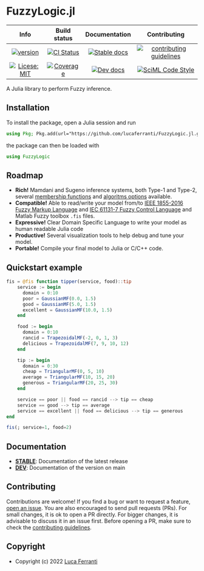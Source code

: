 # FuzzyLogic.jl

|**Info**|**Build status**|**Documentation**|**Contributing**|
|:------:|:--------------:|:---------------:|:--------------:|
|[![version][ver-img]][ver-url]|[![CI Status][ci-img]][ci-url]|[![Stable docs][stable-img]][stable-url]|[![contributing guidelines][contrib-img]][contrib-url]|
|[![Licese: MIT][license-img]][license-url]|[![Coverage][cov-img]][cov-url]|[![Dev docs][dev-img]][dev-url]|[![SciML Code Style][style-img]][style-url]|

A Julia library to perform Fuzzy inference.

## Installation

To install the package, open a Julia session and run

```julia
using Pkg; Pkg.add(url="https://github.com/lucaferranti/FuzzyLogic.jl.git")
```

the package can then be loaded with

```julia
using FuzzyLogic
```

## Roadmap

- **Rich!** Mamdani and Sugeno inference systems, both Type-1 and Type-2, several [membership functions](https://lucaferranti.github.io/FuzzyLogic.jl/stable/api/memberships) and [algoritms options](https://lucaferranti.github.io/FuzzyLogic.jl/stable/api/fis) available.
- **Compatible!** Able to read/write your model from/to [IEEE 1855-2016 Fuzzy Markup Language](https://en.wikipedia.org/wiki/Fuzzy_markup_language) and [IEC 61131-7 Fuzzy Control Language](https://ffll.sourceforge.net/fcl.htm) and Matlab Fuzzy toolbox `.fis` files.
- **Expressive!** Clear Domain Specific Language to write your model as human readable Julia code
- **Productive!** Several visualization tools to help debug and tune your model.
- **Portable!** Compile your final model to Julia or C/C++ code.

## Quickstart example

```julia
fis = @fis function tipper(service, food)::tip
    service := begin
      domain = 0:10
      poor = GaussianMF(0.0, 1.5)
      good = GaussianMF(5.0, 1.5)
      excellent = GaussianMF(10.0, 1.5)
    end

    food := begin
      domain = 0:10
      rancid = TrapezoidalMF(-2, 0, 1, 3)
      delicious = TrapezoidalMF(7, 9, 10, 12)
    end

    tip := begin
      domain = 0:30
      cheap = TriangularMF(0, 5, 10)
      average = TriangularMF(10, 15, 20)
      generous = TriangularMF(20, 25, 30)
    end

    service == poor || food == rancid --> tip == cheap
    service == good --> tip == average
    service == excellent || food == delicious --> tip == generous
end

fis(; service=1, food=2)
```

## Documentation

- [**STABLE**][stable-url]: Documentation of the latest release
- [**DEV**][dev-url]: Documentation of the version on main

## Contributing

Contributions are welcome! If you find a bug or want to request a feature, [open an issue](https://github.com/lucaferranti/FuzzyLogic.jl/issues). You are also encouraged to send pull requests (PRs). For small changes, it is ok to open a PR directly. For bigger changes, it is advisable to discuss it in an issue first. Before opening a PR, make sure to check the [contributing guidelines](https://lucaferranti.github.io/FuzzyLogic.jl/dev/contributing).

## Copyright

- Copyright (c) 2022 [Luca Ferranti](https://github.com/lucaferranti)

[ver-img]: https://img.shields.io/badge/lifecycle-maturing-important
[ver-url]: #

[license-img]: https://img.shields.io/badge/license-MIT-yellow.svg
[license-url]: https://github.com/lucaferranti/FuzzyLogic.jl/blob/main/LICENSE

[stable-img]: https://img.shields.io/badge/docs-stable-blue.svg
[stable-url]:https://lucaferranti.github.io/FuzzyLogic.jl/stable/

[dev-img]: https://img.shields.io/badge/docs-dev-blue.svg
[dev-url]: https://lucaferranti.github.io/FuzzyLogic.jl/dev/

[ci-img]: https://github.com/lucaferranti/FuzzyLogic.jl/actions/workflows/CI.yml/badge.svg?branch=main
[ci-url]: https://github.com/lucaferranti/FuzzyLogic.jl/actions/workflows/CI.yml?query=branch%3Amain

[cov-img]: https://codecov.io/gh/lucaferranti/FuzzyLogic.jl/branch/main/graph/badge.svg
[cov-url]: https://codecov.io/gh/lucaferranti/FuzzyLogic.jl

[contrib-img]: https://img.shields.io/badge/Contributor-Guide-important
[contrib-url]: https://lucaferranti.github.io/FuzzyLogic.jl/dev/contributing

[style-img]: https://img.shields.io/static/v1?label=code%20style&message=SciML&color=9558b2&labelColor=389826
[style-url]: https://github.com/SciML/SciMLStyle